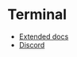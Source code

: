 # Terminal

- [Extended docs](https://docs.digital-alchemy.app)
- [Discord](https://discord.gg/JkZ35Gv97Y)
